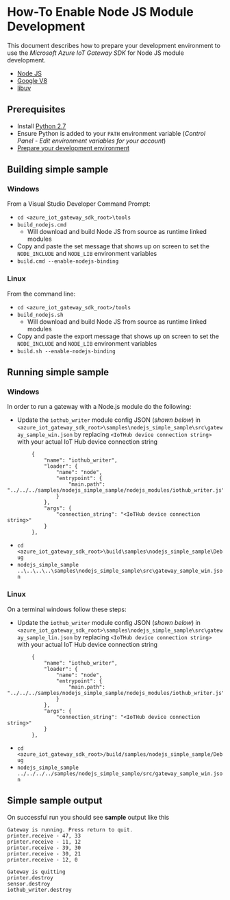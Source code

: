 # How-To Enable Node JS Module Development
This document describes how to prepare your development environment to use the *Microsoft Azure IoT Gateway SDK* for Node JS module development.
- [Node JS](https://nodejs.org/)
- [Google V8](https://developers.google.com/v8/)
- [libuv](http://libuv.org/)

## Prerequisites
- Install [Python 2.7](https://www.python.org/downloads/release/python-2712/)
- Ensure Python is added to your `PATH` environment variable (*Control Panel - Edit environment variables for your account*)
- [Prepare your development environment](../../doc/devbox_setup.md)

## Building simple sample
### Windows
From a Visual Studio Developer Command Prompt:
- `cd <azure_iot_gateway_sdk_root>\tools`
- `build_nodejs.cmd`
  - Will download and build Node JS from source as runtime linked modules
- Copy and paste the set message that shows up on screen to set the `NODE_INCLUDE` and `NODE_LIB` environment variables
- `build.cmd --enable-nodejs-binding`


### Linux
From the command line:
- `cd <azure_iot_gateway_sdk_root>/tools`
- `build_nodejs.sh`
  - Will download and build Node JS from source as runtime linked modules
- Copy and paste the export message that shows up on screen to set the `NODE_INCLUDE` and `NODE_LIB` environment variables
- `build.sh --enable-nodejs-binding`


## Running simple sample

### Windows
In order to run a gateway with a Node.js module do the following:
- Update the `iothub_writer` module config JSON (*shown below*) in `<azure_iot_gateway_sdk_root>\samples\nodejs_simple_sample\src\gateway_sample_win.json` by replacing `<IoTHub device connection string>` with your actual IoT Hub device connection string
```
        {
            "name": "iothub_writer",
            "loader": {
                "name": "node",
                "entrypoint": {
                    "main.path": "../../../samples/nodejs_simple_sample/nodejs_modules/iothub_writer.js"
                }
            },
            "args": {
                "connection_string": "<IoTHub device connection string>"
            }
        },
```
- `cd <azure_iot_gateway_sdk_root>\build\samples\nodejs_simple_sample\Debug`
- `nodejs_simple_sample ..\..\..\..\samples\nodejs_simple_sample\src\gateway_sample_win.json`

### Linux
On a terminal windows follow these steps:
- Update the `iothub_writer` module config JSON (*shown below*) in `<azure_iot_gateway_sdk_root>\samples\nodejs_simple_sample\src\gateway_sample_lin.json` by replacing `<IoTHub device connection string>` with your actual IoT Hub device connection string
```
        {
            "name": "iothub_writer",
            "loader": {
                "name": "node",
                "entrypoint": {
                    "main.path": "../../../samples/nodejs_simple_sample/nodejs_modules/iothub_writer.js"
                }
            },
            "args": {
                "connection_string": "<IoTHub device connection string>"
            }
        },
```
- `cd <azure_iot_gateway_sdk_root>/build/samples/nodejs_simple_sample/Debug`
- `nodejs_simple_sample ../../../../samples/nodejs_simple_sample/src/gateway_sample_win.json`


## Simple sample output
On successful run you should see **sample** output like this

```
Gateway is running. Press return to quit.
printer.receive - 47, 33
printer.receive - 11, 12
printer.receive - 39, 30
printer.receive - 30, 21
printer.receive - 12, 0

Gateway is quitting
printer.destroy
sensor.destroy
iothub_writer.destroy
```
